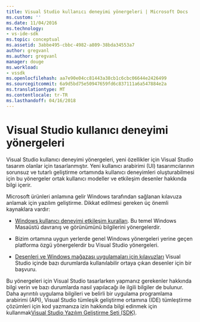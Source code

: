 ```yaml
---
title: Visual Studio kullanıcı deneyimi yönergeleri | Microsoft Docs
ms.custom: ''
ms.date: 11/04/2016
ms.technology:
- vs-ide-sdk
ms.topic: conceptual
ms.assetid: 3abbe495-cbbc-4982-a809-38bda34553a7
author: gregvanl
ms.author: gregvanl
manager: douge
ms.workload:
- vssdk
ms.openlocfilehash: aa7e90e04cc81443a38cb1c6cbc06644e2426499
ms.sourcegitcommit: 6a9d5bd75e50947659fd6c837111a6a547884e2a
ms.translationtype: MT
ms.contentlocale: tr-TR
ms.lasthandoff: 04/16/2018
---
```

# <a name="visual-studio-user-experience-guidelines"></a>Visual Studio kullanıcı deneyimi yönergeleri
Visual Studio kullanıcı deneyimi yönergeleri, yeni özellikler için Visual Studio tasarım olanlar için tasarlanmıştır. Yeni kullanıcı arabirimi (UI) tasarımcılarının sorunsuz ve tutarlı geliştirme ortamında kullanıcı deneyimleri oluşturabilmesi için bu yönergeler ortak kullanıcı modeller ve etkileşim desenler hakkında bilgi içerir.  
  
 Microsoft ürünleri anlamına gelir Windows tarafından sağlanan kılavuza anlamak için yazılım geliştirme. Dikkat edilmesi gereken üç önemli kaynaklara vardır:  
  
-   [Windows kullanıcı deneyimi etkileşim kuralları](https://msdn.microsoft.com/en-us/library/aa511258.aspx). Bu temel Windows Masaüstü davranış ve görünümünü bilgilerini yönergelerdir.  
  
-   Bizim ortamına uygun yerlerde genel Windows yönergeleri yerine geçen platforma özgü yönergelerdir bu Visual Studio yönergeleri.  
  
-   [Desenleri ve Windows mağazası uygulamaları için kılavuzları](https://dev.windows.com/en-us/design/interaction-ux) Visual Studio içinde bazı durumlarda kullanılabilir ortaya çıkan desenler için bir başvuru.  
  
 Bu yönergeleri için Visual Studio tasarlarken yapmanız gerekenler hakkında bilgi verin ve bazı durumlarda nasıl yapılacağı ile ilgili bilgiler de bulunur. Daha ayrıntılı uygulama bilgileri ve belirli bir uygulama programlama arabirimi (API), Visual Studio tümleşik geliştirme ortamına (IDE) tümleştirme çözümleri için kod yazmanıza izin hakkında bilgi edinmek için kullanmak[Visual Studio Yazılım Geliştirme Seti (SDK)](https://msdn.microsoft.com/en-us/library/bb166441.aspx).